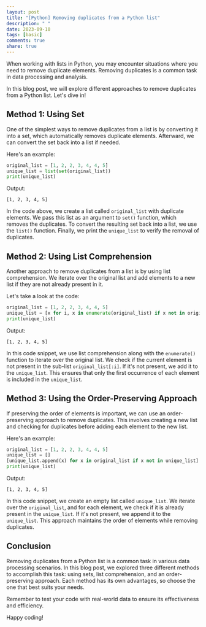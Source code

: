 ```yaml
---
layout: post
title: "[Python] Removing duplicates from a Python list"
description: " "
date: 2023-09-10
tags: [basic]
comments: true
share: true
---
```


When working with lists in Python, you may encounter situations where you need to remove duplicate elements. Removing duplicates is a common task in data processing and analysis.

In this blog post, we will explore different approaches to remove duplicates from a Python list. Let's dive in!

## Method 1: Using Set

One of the simplest ways to remove duplicates from a list is by converting it into a set, which automatically removes duplicate elements. Afterward, we can convert the set back into a list if needed.

Here's an example:

```python
original_list = [1, 2, 2, 3, 4, 4, 5]
unique_list = list(set(original_list))
print(unique_list)
```

Output:
```
[1, 2, 3, 4, 5]
```

In the code above, we create a list called `original_list` with duplicate elements. We pass this list as an argument to `set()` function, which removes the duplicates. To convert the resulting set back into a list, we use the `list()` function. Finally, we print the `unique_list` to verify the removal of duplicates.

## Method 2: Using List Comprehension

Another approach to remove duplicates from a list is by using list comprehension. We iterate over the original list and add elements to a new list if they are not already present in it.

Let's take a look at the code:

```python
original_list = [1, 2, 2, 3, 4, 4, 5]
unique_list = [x for i, x in enumerate(original_list) if x not in original_list[:i]]
print(unique_list)
```

Output:
```
[1, 2, 3, 4, 5]
```

In this code snippet, we use list comprehension along with the `enumerate()` function to iterate over the original list. We check if the current element is not present in the sub-list `original_list[:i]`. If it's not present, we add it to the `unique_list`. This ensures that only the first occurrence of each element is included in the `unique_list`.

## Method 3: Using the Order-Preserving Approach

If preserving the order of elements is important, we can use an order-preserving approach to remove duplicates. This involves creating a new list and checking for duplicates before adding each element to the new list.

Here's an example:

```python
original_list = [1, 2, 2, 3, 4, 4, 5]
unique_list = []
[unique_list.append(x) for x in original_list if x not in unique_list]
print(unique_list)
```

Output:
```
[1, 2, 3, 4, 5]
```

In this code snippet, we create an empty list called `unique_list`. We iterate over the `original_list`, and for each element, we check if it is already present in the `unique_list`. If it's not present, we append it to the `unique_list`. This approach maintains the order of elements while removing duplicates.

## Conclusion

Removing duplicates from a Python list is a common task in various data processing scenarios. In this blog post, we explored three different methods to accomplish this task: using sets, list comprehension, and an order-preserving approach. Each method has its own advantages, so choose the one that best suits your needs.

Remember to test your code with real-world data to ensure its effectiveness and efficiency.

Happy coding!